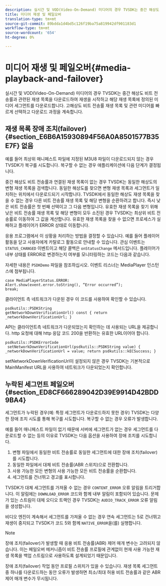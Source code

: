 ```yaml
---
description: 실시간 및 VOD(Video-On-Demand) 미디어의 경우 TVSDK는 중간 해상도 비트 전송률과 관련된 재생 목록을 다운로드하여 재생을 시작하고 해당 재생 목록에 정의된 미디어 세그먼트를 다운로드합니다. 고해상도 비트 전송률 재생 목록 및 관련 미디어를 빠르게 선택하고 다운로드 과정을 계속합니다.
title: 미디어 재생 및 페일오버
translation-type: tm+mt
source-git-commit: 89bdda1d4bd5c126f19ba75a819942df901183d1
workflow-type: tm+mt
source-wordcount: '654'
ht-degree: 0%

---
```



# 미디어 재생 및 페일오버{#media-playback-and-failover}

실시간 및 VOD(Video-On-Demand) 미디어의 경우 TVSDK는 중간 해상도 비트 전송률과 관련된 재생 목록을 다운로드하여 재생을 시작하고 해당 재생 목록에 정의된 미디어 세그먼트를 다운로드합니다. 고해상도 비트 전송률 재생 목록 및 관련 미디어를 빠르게 선택하고 다운로드 과정을 계속합니다.

## 재생 목록 장애 조치(failover) {#section_E6B6A15930894F56A0A8501577B35E7F} 없음

예를 들어 최상위 매니페스트 파일에 지정된 M3U8 파일이 다운로드되지 않는 경우 TVSDK가 복구를 시도합니다. 복구할 수 없는 경우 애플리케이션에 다음 단계가 결정됩니다.

중간 해상도 비트 전송률과 연결된 재생 목록이 없는 경우 TVSDK는 동일한 해상도의 변형 재생 목록을 검색합니다. 동일한 해상도를 찾으면 변형 재생 목록과 세그먼트가 일치하는 위치에서 다운로드되기 시작합니다. TVSDK에서 동일한 해상도 재생 목록을 찾을 수 없는 경우 다른 비트 전송률 재생 목록 및 해당 변형을 순환하려고 합니다. 즉시 낮은 비트 전송률은 첫 번째 선택이고 그 다음 변형입니다. 유효한 재생 목록을 찾기 위해 낮은 비트 전송률 재생 목록 및 해당 변형이 모두 소진된 경우 TVSDK는 최상위 비트 전송률로 이동하여 그 값을 계산합니다. 유효한 재생 목록을 찾을 수 없으면 프로세스가 실패하고 플레이어가 ERROR 상태로 이동합니다.

응용 프로그램에서 이 상황을 처리하는 방법을 결정할 수 있습니다. 예를 들어 플레이어 활동을 닫고 사용자에게 카탈로그 활동으로 안내할 수 있습니다. 관심 이벤트는 `STATUS_CHANGED` 이벤트이고 해당 콜백은 `onStatusChange` 메서드입니다. 플레이어가 내부 상태를 ERROR로 변경하는지 여부를 모니터링하는 코드는 다음과 같습니다.

자세한 내용은 `PSDKDemo` 파일을 참조하십시오. 이벤트 리스너는 MediaPlayer 인스턴스에 첨부됩니다.

```
case MediaPlayerStatus.ERROR: 
Alert.show(event.error.toString(), “Error occurred”); 
break;
```

클라이언트 측 네트워크가 다운된 경우 이 코드를 사용하여 확인할 수 있습니다.

```
psdkutils::PSDKString 
getNetworkDownVerificationUrl() const { return 
_networkDownVerificationUrl; }
```

API는 클라이언트측 네트워크가 다운되었는지 확인하는 데 사용되는 URL을 제공합니다. http 요청에 대해 http 응답 코드 200을 반환하는 유효한 URL이어야 합니다.

```
psdkutils::PSDKErrorCode 
 setNetworkDownVerificationUrl(psdkutils::PSDKString value) {  
_networkDownVerificationUrl = value; return psdkutils::kECSuccess; }
```

setNetworkDownVerificationUrl이 설정되지 않은 경우 TVSDK는 기본적으로 MainManifest URL을 사용하여 네트워크가 다운되었는지 확인합니다.

## 누락된 세그먼트 페일오버 {#section_ED8CF666289042D39E9914D42BDD9BA4}

세그먼트가 누락된 경우(예: 특정 세그먼트가 다운로드하지 못한 경우) TVSDK는 다양한 장애 조치 시도를 통해 복구를 시도합니다. 복구할 수 없는 경우 오류가 발생합니다.

예를 들어 매니페스트 파일이 없기 때문에 서버에 세그먼트가 없는 경우 세그먼트를 다운로드할 수 없는 등의 이유로 TVSDK는 다음 옵션을 사용하여 장애 조치를 시도합니다.

1. 변형 파일에서 동일한 비트 전송률로 동일한 세그먼트에 대한 장애 조치(failover)를 시도합니다.
1. 동일한 파일에서 대체 비트 전송률(ABR 스위치)으로 전환합니다.
1. 사용 가능한 모든 변형의 사용 가능한 모든 비트 전송률을 순환합니다.
1. 세그먼트를 건너뛰고 경고를 표시합니다.

TVSDK가 대체 세그먼트를 가져올 수 없는 경우 `CONTENT_ERROR` 오류 알림을 트리거합니다. 이 알림에는 `DOWNLOAD_ERROR` 코드와 함께 내부 알림이 포함되어 있습니다. 문제가 있는 스트림이 대체 오디오 트랙인 경우 TVSDK는 `AUDIO_TRACK_ERROR` 오류 알림을 생성합니다.

비디오 엔진이 계속해서 세그먼트를 가져올 수 없는 경우 연속 세그먼트는 5로 건너뛰고 재생이 중지되고 TVSDK가 코드 5와 함께 `NATIVE_ERROR`을(를) 실행합니다.

>[!NOTE]
>
>장애 조치(failover)가 발생할 때 응용 비트 전송률(ABR) 제어 매개 변수는 고려되지 않습니다. 이는 페일오버 메커니즘이 비트 전송률 프로필에 관계없이 현재 사용 가능한 재생 목록을 백업 스트림으로 사용하도록 설계되었기 때문입니다.
>
>장애 조치(failover) 작업 동안 프로필 스위치가 있을 수 있습니다. 재생 목록 세그먼트 중 하나를 다운로드하는 동안 오류가 발생하면 최소/최대 허용 비트 전송률과 같은 ABR 제어 매개 변수가 무시됩니다.


